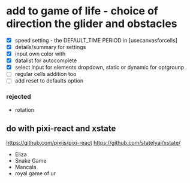 
# add to game of life - choice of direction the glider and obstacles 
- [x] speed setting - the DEFAULT_TIME PERIOD in [usecanvasforcells]
- [x] details/summary for settings
- [x] input own color with 
- [x] datalist for autocomplete
- [x] select input for elements dropdown, static or dynamic for optgrounp
- [ ] regular cells addition too
- [ ] add reset to defaults option

### rejected
- rotation

## do with pixi-react and xstate
https://github.com/pixijs/pixi-react
https://github.com/statelyai/xstate/
- Eliza
- Snake Game
- Mancala
- royal game of ur
